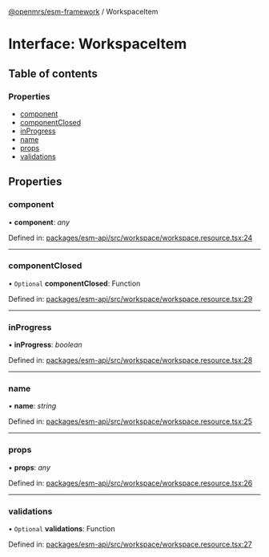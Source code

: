 [@openmrs/esm-framework](../API.md) / WorkspaceItem

# Interface: WorkspaceItem

## Table of contents

### Properties

- [component](workspaceitem.md#component)
- [componentClosed](workspaceitem.md#componentclosed)
- [inProgress](workspaceitem.md#inprogress)
- [name](workspaceitem.md#name)
- [props](workspaceitem.md#props)
- [validations](workspaceitem.md#validations)

## Properties

### component

• **component**: *any*

Defined in: [packages/esm-api/src/workspace/workspace.resource.tsx:24](https://github.com/openmrs/openmrs-esm-core/blob/master/packages/esm-api/src/workspace/workspace.resource.tsx#L24)

___

### componentClosed

• `Optional` **componentClosed**: Function

Defined in: [packages/esm-api/src/workspace/workspace.resource.tsx:29](https://github.com/openmrs/openmrs-esm-core/blob/master/packages/esm-api/src/workspace/workspace.resource.tsx#L29)

___

### inProgress

• **inProgress**: *boolean*

Defined in: [packages/esm-api/src/workspace/workspace.resource.tsx:28](https://github.com/openmrs/openmrs-esm-core/blob/master/packages/esm-api/src/workspace/workspace.resource.tsx#L28)

___

### name

• **name**: *string*

Defined in: [packages/esm-api/src/workspace/workspace.resource.tsx:25](https://github.com/openmrs/openmrs-esm-core/blob/master/packages/esm-api/src/workspace/workspace.resource.tsx#L25)

___

### props

• **props**: *any*

Defined in: [packages/esm-api/src/workspace/workspace.resource.tsx:26](https://github.com/openmrs/openmrs-esm-core/blob/master/packages/esm-api/src/workspace/workspace.resource.tsx#L26)

___

### validations

• `Optional` **validations**: Function

Defined in: [packages/esm-api/src/workspace/workspace.resource.tsx:27](https://github.com/openmrs/openmrs-esm-core/blob/master/packages/esm-api/src/workspace/workspace.resource.tsx#L27)

